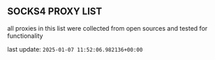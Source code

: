 ## SOCKS4 PROXY LIST

all proxies in this list were collected from open sources and tested for functionality

last update: `2025-01-07 11:52:06.982136+00:00`